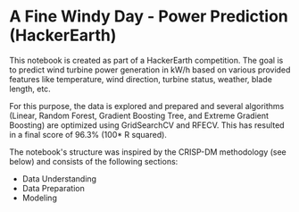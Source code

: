 # A Fine Windy Day - Power Prediction (HackerEarth)
This notebook is created as part of a HackerEarth competition. The goal is to predict wind turbine power generation in kW/h based on various provided features like temperature, wind direction, turbine status, weather, blade length, etc.

For this purpose, the data is explored and prepared and several algorithms (Linear, Random Forest, Gradient Boosting Tree, and Extreme Gradient Boosting) are optimized using GridSearchCV and RFECV. This has resulted in a final score of 96.3% (100* R squared).

The notebook's structure was inspired by the CRISP-DM methodology (see below) and consists of the following sections:
- Data Understanding
- Data Preparation
- Modeling